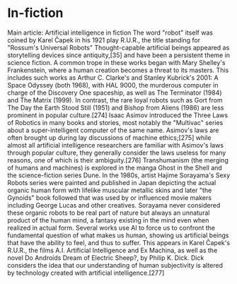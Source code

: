 # In-fiction
Main article: Artificial intelligence in fiction  The word "robot" itself was coined by Karel Čapek in his 1921 play R.U.R., the title standing for "Rossum's Universal Robots" Thought-capable artificial beings appeared as storytelling devices since antiquity,[35] and have been a persistent theme in science fiction.  A common trope in these works began with Mary Shelley's Frankenstein, where a human creation becomes a threat to its masters. This includes such works as Arthur C. Clarke's and Stanley Kubrick's 2001: A Space Odyssey (both 1968), with HAL 9000, the murderous computer in charge of the Discovery One spaceship, as well as The Terminator (1984) and The Matrix (1999). In contrast, the rare loyal robots such as Gort from The Day the Earth Stood Still (1951) and Bishop from Aliens (1986) are less prominent in popular culture.[274]  Isaac Asimov introduced the Three Laws of Robotics in many books and stories, most notably the "Multivac" series about a super-intelligent computer of the same name. Asimov's laws are often brought up during lay discussions of machine ethics;[275] while almost all artificial intelligence researchers are familiar with Asimov's laws through popular culture, they generally consider the laws useless for many reasons, one of which is their ambiguity.[276]  Transhumanism (the merging of humans and machines) is explored in the manga Ghost in the Shell and the science-fiction series Dune. In the 1980s, artist Hajime Sorayama's Sexy Robots series were painted and published in Japan depicting the actual organic human form with lifelike muscular metallic skins and later "the Gynoids" book followed that was used by or influenced movie makers including George Lucas and other creatives. Sorayama never considered these organic robots to be real part of nature but always an unnatural product of the human mind, a fantasy existing in the mind even when realized in actual form.  Several works use AI to force us to confront the fundamental question of what makes us human, showing us artificial beings that have the ability to feel, and thus to suffer. This appears in Karel Čapek's R.U.R., the films A.I. Artificial Intelligence and Ex Machina, as well as the novel Do Androids Dream of Electric Sheep?, by Philip K. Dick. Dick considers the idea that our understanding of human subjectivity is altered by technology created with artificial intelligence.[277]
